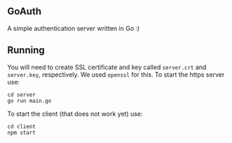 ## GoAuth
A simple authentication server written in Go :)

## Running
You will need to create SSL certificate and key called `server.crt` and `server.key`, respectively. We used `openssl` for this. To start the https server use:
```
cd server
go run main.go
```
To start the client (that does not work yet) use:
```
cd client
npm start
```
